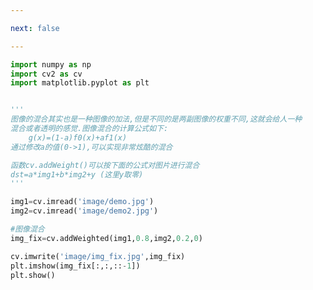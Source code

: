 ```yaml
---

next: false

---
```




<BlogInfo id="1003" title="10.图像的混合" author="白日梦想猿" pv=0 read_times=0 pre_cost_time="0分22秒" category="图像处理" tag_list="['图像处理']" create_time="2021.08.11 09:04:03" update_time="2021.08.11 09:15:39" />

```python
import numpy as np
import cv2 as cv
import matplotlib.pyplot as plt


'''
图像的混合其实也是一种图像的加法,但是不同的是两副图像的权重不同,这就会给人一种
混合或者透明的感觉.图像混合的计算公式如下:
    g(x)=(1-a)f0(x)+af1(x)
通过修改a的值(0->1),可以实现非常炫酷的混合

函数cv.addWeight()可以按下面的公式对图片进行混合
dst=a*img1+b*img2+y (这里y取零)
'''

img1=cv.imread('image/demo.jpg')
img2=cv.imread('image/demo2.jpg')

#图像混合
img_fix=cv.addWeighted(img1,0.8,img2,0.2,0)

cv.imwrite('image/img_fix.jpg',img_fix)
plt.imshow(img_fix[:,:,::-1])
plt.show()
```



<ActionBox />
